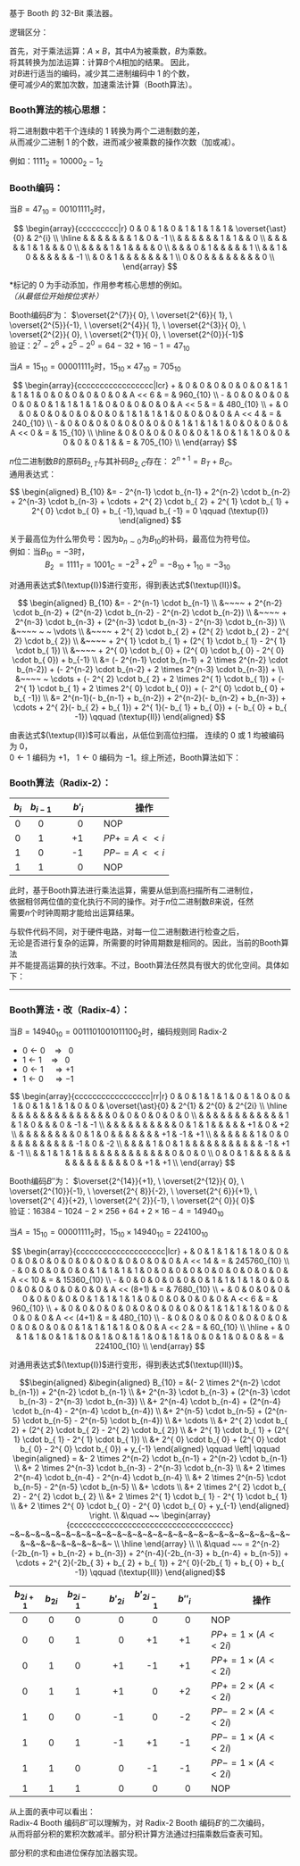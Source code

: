 基于 Booth 的 32-Bit 乘法器。

逻辑区分：

首先，对于乘法运算：$`A \times B`$，其中$`A`$为被乘数，$`B`$为乘数。 \
将其转换为加法运算：计算$`B`$个$`A`$相加的结果。 因此， \
对$`B`$进行适当的编码，减少其二进制编码中 $`1`$ 的个数， \
便可减少$`A`$的累加次数，加速乘法计算（Booth算法）。

### Booth算法的核心思想：

将二进制数中若干个连续的 $`1`$ 转换为两个二进制数的差， \
从而减少二进制 $`1`$ 的个数，进而减少被乘数的操作次数（加或减）。

例如：$`1111_{2} = 10000_{2} - 1_{2}`$

### Booth编码： 

当$`B = 47_{10} = 00101111_{2}`$时，

$$
\begin{array}{ccccccccc|r}
     0 & 0 & 1 & 0 & 1 & 1 & 1 & 1 & \overset{\ast}{0} & 2^{i} \\
\hline
       &   &   &   &   &   &   & 1 &                0  &   -1  \\
       &   &   &   &   &   & 1 & 1 &                   &    0  \\
       &   &   &   &   & 1 & 1 &   &                   &    0  \\
       &   &   &   & 1 & 1 &   &   &                   &    0  \\
       &   &   & 0 & 1 &   &   &   &                   &    1  \\
       &   & 1 & 0 &   &   &   &   &                   &   -1  \\
       & 0 & 1 &   &   &   &   &   &                   &    1  \\
     0 & 0 &   &   &   &   &   &   &                   &    0  \\
\end{array}
$$

$`\ast`$标记的 $`0`$ 为手动添加，作用参考核心思想的例如。\
*（从最低位开始按位求补）*

Booth编码$`B'`$为：
$`\overset{2^{7}}{ 0},  \
  \overset{2^{6}}{ 1},  \
  \overset{2^{5}}{-1},  \
  \overset{2^{4}}{ 1},  \
  \overset{2^{3}}{ 0},  \
  \overset{2^{2}}{ 0},  \
  \overset{2^{1}}{ 0},  \
  \overset{2^{0}}{-1}`$ \
验证：$`2^{7} - 2^{6} + 2^{5} - 2^{0} = 64 - 32 + 16 - 1 = 47_{10}`$

当$`A = 15_{10} = 00001111_{2}`$时，$`15_{10} \times 47_{10} = 705_{10}`$

$$
\begin{array}{ccccccccccccccccc|lcr}
    + & 0 & 0 & 0 & 0 & 0 & 0 & 1 & 1 & 1 & 1 & 0 & 0 & 0 & 0 & 0 & 0 & A << 6 & = & 960_{10} \\
    - & 0 & 0 & 0 & 0 & 0 & 0 & 0 & 1 & 1 & 1 & 1 & 0 & 0 & 0 & 0 & 0 & A << 5 & = & 480_{10} \\
    + & 0 & 0 & 0 & 0 & 0 & 0 & 0 & 0 & 1 & 1 & 1 & 1 & 0 & 0 & 0 & 0 & A << 4 & = & 240_{10} \\
    - & 0 & 0 & 0 & 0 & 0 & 0 & 0 & 0 & 1 & 1 & 1 & 1 & 0 & 0 & 0 & 0 & A << 0 & = &  15_{10} \\
    \hline
      & 0 & 0 & 0 & 0 & 0 & 0 & 1 & 0 & 1 & 1 & 0 & 0 & 0 & 0 & 0 & 1 &        & = & 705_{10} \\
\end{array}
$$

$`n`$位二进制数$`B`$的原码$`B_{2,T}`$与其补码$`B_{2,C}`$存在：
$`2^{n+1} = B_{T} + B_{C}`$。 \
通用表达式：

$$
\begin{aligned}
     B_{10} &= - 2^{n-1} \cdot b_{n-1} 
               + 2^{n-2} \cdot b_{n-2} 
               + 2^{n-3} \cdot b_{n-3} 
               + \cdots
               + 2^{  2} \cdot b_{  2}  
               + 2^{  1} \cdot b_{  1}  
               + 2^{  0} \cdot b_{  0}  
               + b_{ -1},\quad b_{ -1} = 0 \qquad (\textup{I})
\end{aligned}
$$

关于最高位为什么带负号：因为$`b_{n \sim 0}`$为$`B_{10}`$的补码，最高位为符号位。 \
例如：当$`B_{10} \!= -3`$时， \
$`\qquad\qquad
  B_{2} ~= 1111_{T} = 1001_{C} = -2^{3} + 2^{0} = -8_{10} + 1_{10} = -3_{10}`$

对通用表达式$`(\textup{I})`$进行变形，得到表达式$`(\textup{II})`$。

$$
\begin{aligned}
     B_{10} &=    - 2^{n-1} \cdot b_{n-1} \\
            &~~~~ + 2^{n-2} \cdot b_{n-2} + (2^{n-2} \cdot b_{n-2} - 2^{n-2} \cdot b_{n-2}) \\
            &~~~~ + 2^{n-3} \cdot b_{n-3} + (2^{n-3} \cdot b_{n-3} - 2^{n-3} \cdot b_{n-3}) \\
            &~~~~ ~ ~ \vdots \\
            &~~~~ + 2^{  2} \cdot b_{  2} + (2^{  2} \cdot b_{  2} - 2^{  2} \cdot b_{  2}) \\
            &~~~~ + 2^{  1} \cdot b_{  1} + (2^{  1} \cdot b_{  1} - 2^{  1} \cdot b_{  1}) \\
            &~~~~ + 2^{  0} \cdot b_{  0} + (2^{  0} \cdot b_{  0} - 2^{  0} \cdot b_{  0}) + b_{-1}
\\
            &=   (- 2^{n-1} \cdot b_{n-1} + 2 \times 2^{n-2} \cdot b_{n-2})
               + (- 2^{n-2} \cdot b_{n-2} + 2 \times 2^{n-3} \cdot b_{n-3})
               + \\ 
            &~~~~ ~ \cdots 
               + (- 2^{  2} \cdot b_{  2} + 2 \times 2^{  1} \cdot b_{  1})
               + (- 2^{  1} \cdot b_{  1} + 2 \times 2^{  0} \cdot b_{  0})
               + (- 2^{  0} \cdot b_{  0} +                        b_{ -1}) 
\\
            &=   2^{n-1}(- b_{n-1} + b_{n-2})
               + 2^{n-2}(- b_{n-2} + b_{n-3})
               + \cdots
               + 2^{  2}(- b_{  2} + b_{  1})
               + 2^{  1}(- b_{  1} + b_{  0})
               +        (- b_{  0} + b_{ -1}) \qquad (\textup{II})
\end{aligned}
$$

由表达式$`(\textup{II})`$可以看出，从低位到高位扫描，
连续的 $`0`$ 或 $`1`$ 均被编码为 $`0`$， \
$`0 \leftarrow 1`$ 编码为 $`+1`$，
$`1 \leftarrow 0`$ 编码为 $`-1`$。综上所述，Booth算法如下：

### Booth算法（Radix-2）： 

| $`b_{i}`$ | $`b_{i-1}`$ | $`~`$ | $`b'_{i}`$ | $`~`$ | $`\qquad\quad`$操作 |
|:-:|:-:|:-:|---:|:-:|:--|
| 0 | 0 |   |  0 |   | NOP              |
| 0 | 1 |   | +1 |   | $`PP += A << i`$ |
| 1 | 0 |   | -1 |   | $`PP -= A << i`$ |
| 1 | 1 |   |  0 |   | NOP              |

此时，基于Booth算法进行乘法运算，需要从低到高扫描所有二进制位， \
依据相邻两位值的变化执行不同的操作。对于$`n`$位二进制数$`B`$来说，任然 \
需要$`n`$个时钟周期才能给出运算结果。

与软件代码不同，对于硬件电路，对每一位二进制数进行检查之后， \
无论是否进行复杂的运算，所需要的时钟周期数是相同的。因此，当前的Booth算法 \
并不能提高运算的执行效率。不过，Booth算法任然具有很大的优化空间。具体如下：

---

### Booth算法・改（Radix-4）： 

当$`B = 14940_{10} = 0011101001011100_{2}`$时，编码规则同 Radix-2
- $`0 \leftarrow 0 \quad \Rightarrow  ~~~0`$
- $`1 \leftarrow 1 \quad \Rightarrow  ~~~0`$
- $`0 \leftarrow 1 \quad \Rightarrow    +1`$
- $`1 \leftarrow 0 \quad \Rightarrow    -1`$

$$
\begin{array}{ccccccccccccccccc|rr|r}
    0 & 0 & 1 & 1 & 1 & 0 & 1 & 0 & 0 & 1 & 0 & 1 & 1 & 1 & 0 & 0 & \overset{\ast}{0} & 2^{1} & 2^{0} & 2^{2i} \\
\hline
      &   &   &   &   &   &   &   &   &   &   &   &   &   & 0 & 0 &                0  &    0  &    0  &     0  \\
      &   &   &   &   &   &   &   &   &   &   &   & 1 & 1 & 0 &   &                   &    0  &   -1  &    -1  \\
      &   &   &   &   &   &   &   &   &   & 0 & 1 & 1 &   &   &   &                   &   +1  &    0  &    +2  \\
      &   &   &   &   &   &   &   & 0 & 1 & 0 &   &   &   &   &   &                   &   +1  &   -1  &    +1  \\
      &   &   &   &   &   & 1 & 0 & 0 &   &   &   &   &   &   &   &                   &   -1  &    0  &    -2  \\
      &   &   &   & 1 & 0 & 1 &   &   &   &   &   &   &   &   &   &                   &   -1  &   +1  &    -1  \\
      &   & 1 & 1 & 1 &   &   &   &   &   &   &   &   &   &   &   &                   &    0  &    0  &     0  \\
    0 & 0 & 1 &   &   &   &   &   &   &   &   &   &   &   &   &   &                   &    0  &   +1  &    +1  \\
\end{array}
$$

Booth编码$`B''`$为：
$`\overset{2^{14}}{+1},  \
  \overset{2^{12}}{ 0},  \
  \overset{2^{10}}{-1},  \
  \overset{2^{ 8}}{-2},  \
  \overset{2^{ 6}}{+1},  \
  \overset{2^{ 4}}{+2},  \
  \overset{2^{ 2}}{-1},  \
  \overset{2^{ 0}}{ 0}`$ \
验证：$`16384 - 1024 - 2 \times 256 + 64 + 2 \times 16 - 4 = 14940_{10}`$

当$`A = 15_{10} = 00001111_{2}`$时，$`15_{10} \times 14940_{10} = 224100_{10}`$

$$
\begin{array}{cccccccccccccccccccc|lcr}
    + & 0 & 1 & 1 & 1 & 1 & 0 & 0 & 0 & 0 & 0 & 0 & 0 & 0 & 0 & 0 & 0 & 0 & 0 & 0 & A << 14    & = & 245760_{10} \\
    - & 0 & 0 & 0 & 0 & 0 & 1 & 1 & 1 & 1 & 0 & 0 & 0 & 0 & 0 & 0 & 0 & 0 & 0 & 0 & A << 10    & = &  15360_{10} \\
    - & 0 & 0 & 0 & 0 & 0 & 0 & 1 & 1 & 1 & 1 & 0 & 0 & 0 & 0 & 0 & 0 & 0 & 0 & 0 & A << (8+1) & = &   7680_{10} \\
    + & 0 & 0 & 0 & 0 & 0 & 0 & 0 & 0 & 0 & 1 & 1 & 1 & 1 & 0 & 0 & 0 & 0 & 0 & 0 & A << 6     & = &    960_{10} \\
    + & 0 & 0 & 0 & 0 & 0 & 0 & 0 & 0 & 0 & 0 & 1 & 1 & 1 & 1 & 0 & 0 & 0 & 0 & 0 & A << (4+1) & = &    480_{10} \\
    - & 0 & 0 & 0 & 0 & 0 & 0 & 0 & 0 & 0 & 0 & 0 & 0 & 0 & 1 & 1 & 1 & 1 & 0 & 0 & A << 2     & = &     60_{10} \\
    \hline
    + & 0 & 1 & 1 & 0 & 1 & 1 & 0 & 1 & 0 & 1 & 1 & 0 & 1 & 1 & 0 & 0 & 1 & 0 & 0 &            & = & 224100_{10} \\
\end{array}
$$

对通用表达式$`(\textup{I})`$进行变形，得到表达式$`(\textup{III})`$。

```math
\begin{aligned}
    &\begin{aligned}
         B_{10} = &(- 2 \times 2^{n-2} \cdot b_{n-1}) + 2^{n-2} \cdot b_{n-1} \\
                  &+ 2^{n-3} \cdot b_{n-3} + (2^{n-3} \cdot b_{n-3} - 2^{n-3} \cdot b_{n-3}) \\
                  &+ 2^{n-4} \cdot b_{n-4} + (2^{n-4} \cdot b_{n-4} - 2^{n-4} \cdot b_{n-4}) \\
                  &+ 2^{n-5} \cdot b_{n-5} + (2^{n-5} \cdot b_{n-5} - 2^{n-5} \cdot b_{n-4}) \\
                  &+ \cdots \\
                  &+ 2^{  2} \cdot b_{  2} + (2^{  2} \cdot b_{  2} - 2^{  2} \cdot b_{  2}) \\
                  &+ 2^{  1} \cdot b_{  1} + (2^{  1} \cdot b_{  1} - 2^{  1} \cdot b_{  1}) \\
                  &+ 2^{  0} \cdot b_{  0} + (2^{  0} \cdot b_{  0} - 2^{  0} \cdot b_{  0}) + y_{-1}
    \end{aligned} \qquad \left| \qquad \begin{aligned}
                = &- 2 \times 2^{n-2} \cdot b_{n-1} + 2^{n-2} \cdot b_{n-1} \\
                  &+ 2 \times 2^{n-3} \cdot b_{n-3} - 2^{n-3} \cdot b_{n-3} \\
                  &+ 2 \times 2^{n-4} \cdot b_{n-4} - 2^{n-4} \cdot b_{n-4} \\
                  &+ 2 \times 2^{n-5} \cdot b_{n-5} - 2^{n-5} \cdot b_{n-5} \\
                  &+ \cdots \\
                  &+ 2 \times 2^{  2} \cdot b_{  2} - 2^{  2} \cdot b_{  2} \\
                  &+ 2 \times 2^{  1} \cdot b_{  1} - 2^{  1} \cdot b_{  1} \\
                  &+ 2 \times 2^{  0} \cdot b_{  0} - 2^{  0} \cdot b_{  0} + y_{-1}
    \end{aligned}  \right. \\

    &\quad ~~ \begin{array}{cccccccccccccccccccccccccccccccccccc} 
    ~&~&~&~&~&~&~&~&~&~&~&~&~&~&~&~&~&~&~&~&~&~&~&~&~&~&~&~&~&~&~&~&~&~&~&~&~ \\ \hline
    \end{array} \\ \\

    &\quad ~~ = 2^{n-2}(-2b_{n-1} + b_{n-2} + b_{n-3}) + 2^{n-4}(-2b_{n-3} + b_{n-4} + b_{n-5}) 
      + \cdots 
      + 2^{  2}(-2b_{  3} + b_{  2} + b_{  1}) + 2^{  0}(-2b_{  1} + b_{  0} + b_{ -1}) \qquad (\textup{III})
\end{aligned}
``` 

| $`b_{2i+1}`$ | $`b_{2i}`$ | $`b_{2i-1}`$ | $`~`$ | $`b'_{2i}`$ | $`b'_{2i-1}`$ | $`~`$ | $`b''_{i}`$ | $`~`$ | $`\qquad\qquad`$操作 |
|:-:|:-:|:-:|:-:|---:|---:|:-:|---:|:-:|:--|
| 0 | 0 | 0 |   |  0 |  0 |   |  0 |   | NOP                          |
| 0 | 0 | 1 |   |  0 | +1 |   | +1 |   | $`PP += 1 \times (A << 2i)`$ |
| 0 | 1 | 0 |   | +1 | -1 |   | +1 |   | $`PP += 1 \times (A << 2i)`$ |
| 0 | 1 | 1 |   | +1 |  0 |   | +2 |   | $`PP += 2 \times (A << 2i)`$ |
| 1 | 0 | 0 |   | -1 |  0 |   | -2 |   | $`PP -= 2 \times (A << 2i)`$ |
| 1 | 0 | 1 |   | -1 | +1 |   | -1 |   | $`PP -= 1 \times (A << 2i)`$ |
| 1 | 1 | 0 |   |  0 | -1 |   | -1 |   | $`PP -= 1 \times (A << 2i)`$ |
| 1 | 1 | 1 |   |  0 |  0 |   |  0 |   | NOP                          |

从上面的表中可以看出： \
Radix-4 Booth 编码$`B''`$可以理解为，对 Radix-2 Booth 编码$`B'`$的二次编码， \
从而将部分积的累积次数减半。部分积计算方法通过扫描乘数后查表可知。

部分积的求和由进位保存加法器实现。